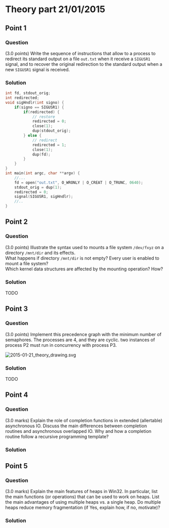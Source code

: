 # Theory part 21/01/2015

## Point 1

### Question

(3.0 points) Write the sequence of instructions that allow to a process to redirect its standard output on a file `out.txt` when it receive a `SIGUSR1` signal, and to recover the original redirection to the standard output when a new `SIGUSR1` signal is received.

### Solution

```c
int fd, stdout_orig;
int redirected;
void sigHndlr(int signo) {
    if(signo == SIGUSR1) {
        if(redirected) {
            // restore
            redirected = 0;
            close(1);
            dup(stdout_orig);
        } else {
            // redirect
            redirected = 1;
            close(1);
            dup(fd);
        }
    }
}
int main(int argc, char **argv) {
    //...
    fd = open("out.txt", O_WRONLY | O_CREAT | O_TRUNC, 0640);
    stdout_orig = dup(1);
    redirected = 0;
    signal(SIGUSR1, sigHndlr);
    //..
}
```

## Point 2

### Question

(3.0 points) Illustrate the syntax used to mounts a file system `/dev/fxyz` on a directory `/mnt/dir` and its effects.  
What happens if directory `/mnt/dir` is not empty? Every user is enabled to mount a file system?  
Which kernel data structures are affected by the mounting operation? How?

### Solution

TODO

## Point 3

### Question

(3.0 points) Implement this precedence graph with the minimum number of semaphores. The processes are 4, and they are cyclic. two instances of process P2 must run in concurrency with process P3.

![2015-01-21_theory_drawing.svg](https://cdn.rawgit.com/MartinoMensio/SDP-exams/master/2015-01-21/2015-01-21_theory_drawing.svg "System representation")

### Solution

TODO

## Point 4

### Question

(3.0 marks) Explain the role of completion functions in extended (allertable) asynchronous IO. Discuss the main differences between completion routines and asynchronous overlapped IO. Why and how a completion routine follow a recursive programming template?


### Solution



## Point 5

### Question

(3.0 marks) Explain the main features of heaps in Win32. In particular, list the main functions (or operations) that can be used to work on heaps. List the main advantages of using multiple heaps vs. a single heap. Do multiple heaps reduce memory fragmentation (if Yes, explain how, if no, motivate)?

### Solution

